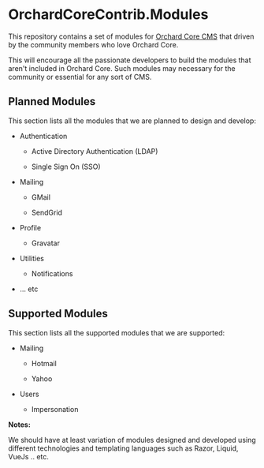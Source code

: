 # OrchardCoreContrib.Modules

This repository contains a set of modules for [Orchard Core CMS](https://github.com/OrchardCMS/OrchardCore) that driven by the community members who love Orchard Core.

This will encourage all the passionate developers to build the modules that aren't included in Orchard Core. Such modules may necessary for the community or essential for any sort of CMS.

## Planned Modules

This section lists all the modules that we are planned to design and develop:

- Authentication

    - Active Directory Authentication (LDAP)

    - Single Sign On (SSO)

- Mailing

    - GMail

    - SendGrid

- Profile

    - Gravatar

- Utilities

    - Notifications

- ... etc

## Supported Modules

This section lists all the supported modules that we are supported:

- Mailing

    - Hotmail
    
    - Yahoo
    
- Users

    - Impersonation

**Notes:**

We should have at least variation of modules designed and developed using different technologies and templating languages such as Razor, Liquid, VueJs .. etc.
